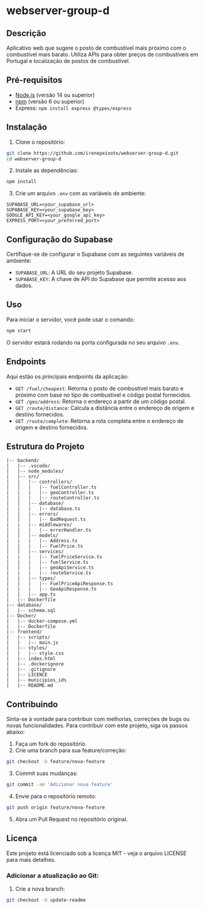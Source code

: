 # webserver-group-d

## Descrição

Aplicativo web que sugere o posto de combustível mais próximo com o combustível mais barato. Utiliza APIs para obter preços de combustíveis em Portugal e localização de postos de combustível.

## Pré-requisitos

- [Node.js](https://nodejs.org/) (versão 14 ou superior)
- [npm](https://www.npmjs.com/) (versão 6 ou superior)
- Express: ```npm install express @types/express```

## Instalação

1. Clone o repositório:

```bash
git clone https://github.com/irenepeixoto/webserver-group-d.git
cd webserver-group-d
```

2. Instale as dependências:

```bash
npm install
```

3. Crie um arquivo `.env` com as variáveis de ambiente:

```plaintext
SUPABASE_URL=<your_supabase_url>
SUPABASE_KEY=<your_supabase_key>
GOOGLE_API_KEY=<your_google_api_key>
EXPRESS_PORT=<your_preferred_port>
```

## Configuração do Supabase

Certifique-se de configurar o Supabase com as seguintes variáveis de ambiente:
- `SUPABASE_URL`: A URL do seu projeto Supabase.
- `SUPABASE_KEY`: A chave de API do Supabase que permite acesso aos dados.

## Uso

Para iniciar o servidor, você pode usar o comando:
```bash
npm start
```

O servidor estará rodando na porta configurada no seu arquivo `.env`.

## Endpoints

Aqui estão os principais endpoints da aplicação:

- `GET /fuel/cheapest`: Retorna o posto de combustível mais barato e próximo com base no tipo de combustível e código postal fornecidos.
- `GET /geo/address`: Retorna o endereço a partir de um código postal.
- `GET /route/distance`: Calcula a distância entre o endereço de origem e destino fornecidos.
- `GET /route/complete`: Retorna a rota completa entre o endereço de origem e destino fornecidos.

## Estrutura do Projeto

```plaintext
|-- backend/
|   |-- .vscode/
|   |-- node_modules/
|   |-- src/
|   |   |-- controllers/
|   |   |   |-- fuelController.ts
|   |   |   |-- geoController.ts
|   |   |   |-- routeController.ts
|   |   |-- database/
|   |   |   |-- database.ts
|   |   |-- errors/
|   |   |   |-- BadRequest.ts
|   |   |-- middlewares/
|   |   |   |-- errorHandler.ts
|   |   |-- models/
|   |   |   |-- Address.ts
|   |   |   |-- FuelPrice.ts
|   |   |-- services/
|   |   |   |-- fuelPriceService.ts
|   |   |   |-- fuelService.ts
|   |   |   |-- geoApiService.ts
|   |   |   |-- routeService.ts
|   |   |-- types/
|   |   |   |-- FuelPriceApiResponse.ts
|   |   |   |-- GeoApiResponse.ts
|   |   |-- app.ts
|   |-- Dockerfile
|-- database/
|   |-- schema.sql
|-- Docker/
|   |-- docker-compose.yml
|   |-- Dockerfile
|-- frontend/
|   |-- scripts/
|   |   |-- main.js
|   |-- styles/
|   |   |-- style.css
|   |-- index.html
|   |-- .dockerignore
|   |-- .gitignore
|   |-- LICENCE
|   |-- municipios_ids
|   |-- README.md

```

## Contribuindo

Sinta-se à vontade para contribuir com melhorias, correções de bugs ou novas funcionalidades. Para contribuir com este projeto, siga os passos abaixo:

1. Faça um fork do repositório.
2. Crie uma branch para sua feature/correção: 
```bash
git checkout -b feature/nova-feature
```
3. Commit suas mudanças: 
```bash
git commit -am 'Adicionar nova feature'
```
4. Envie para o repositório remoto: 
```bash
git push origin feature/nova-feature
```
5. Abra um Pull Request no repositório original.

## Licença

Este projeto está licenciado sob a licença MIT - veja o arquivo LICENSE para mais detalhes.


### Adicionar a atualização ao Git:

1. Crie a nova branch:
```bash
git checkout -b update-readme
```





